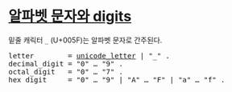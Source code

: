 # [알파벳 문자와 digits](#letters-and-digits)

밑줄 캐릭터 `_` (U+005F)는 알파벳 문자로 간주된다.

<pre>
<a id="letter">letter</a>        = <a href="/Source code representation/characters.html#unicode_letter">unicode_letter</a> | "_" .
<a id="decimal_digit">decimal_digit</a> = "0" … "9" .
<a id="octal_digit">octal_digit</a>   = "0" … "7" .
<a id="hex_digit">hex_digit</a>     = "0" … "9" | "A" … "F" | "a" … "f" .
</pre>
